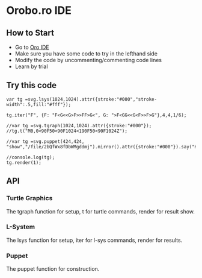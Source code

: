# Orobo.ro IDE

## How to Start

* Go to  [Oro IDE](http://orobo.go.ro:3500/file/8tKjNXB6TuxBSsf5c)
* Make sure you have some code to try in the lefthand side
* Modify the code by uncommenting/commenting code lines
* Learn by trial

## Try this code

```
var tg =svg.lsys(1024,1024).attr({stroke:"#000","stroke-width":.5,fill:"#fff"});

tg.iter("F", {F: "F<G<<G>F>>FF>G<", G: ">F<GG<<G<F>>F>G"},4,4,1/6);

//var tg =svg.tgraph(1024,1024).attr({stroke:"#000"});
//tg.t("M0,0<90F50<90F1024<190F50<90F1024Z");

//var tg =svg.puppet(424,424, "show","/file/2bQfWx8fDbWMgddmj").mirror().attr({stroke:"#000"}).say("Habem!");

//console.log(tg);
tg.render(1);

```


## API
### Turtle Graphics
The tgraph function for setup, t for turtle commands, render for result show.

### L-System
The lsys function for setup, iter for l-sys commands, render for results.

### Puppet
The puppet function for construction.
